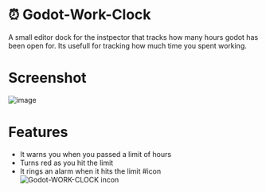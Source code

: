 # ⏰ Godot-Work-Clock
A small editor dock for the instpector that tracks how many hours godot has been open for.
Its usefull for tracking how much time you spent working.
# Screenshot
![image](https://github.com/emanvidmaker/Work-Clock/assets/16447282/55893635-1ae5-45ef-9823-2267d7ab0d90)
# Features
* It warns you when you passed a limit of hours
* Turns red as you hit the limit
* It rings an alarm when it hits the limit
#icon
![Godot-WORK-CLOCK incon](https://github.com/emanvidmaker/Godot-Work-Clock/assets/16447282/37758e8d-a169-414d-aea9-4635e5443f7e)
